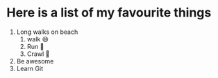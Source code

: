 # Here is a list of my favourite things
1. Long walks on beach
    1. walk :smile:
    2. Run :sunrise:
    3. Crawl :crab:
2. Be awesome
3. Learn Git
